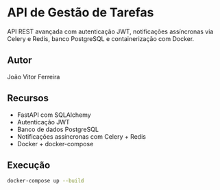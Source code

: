 # API de Gestão de Tarefas

API REST avançada com autenticação JWT, notificações assíncronas via Celery e Redis, banco PostgreSQL e containerização com Docker.

## Autor
João Vitor Ferreira

## Recursos
- FastAPI com SQLAlchemy
- Autenticação JWT
- Banco de dados PostgreSQL
- Notificações assíncronas com Celery + Redis
- Docker + docker-compose

## Execução

```bash
docker-compose up --build
